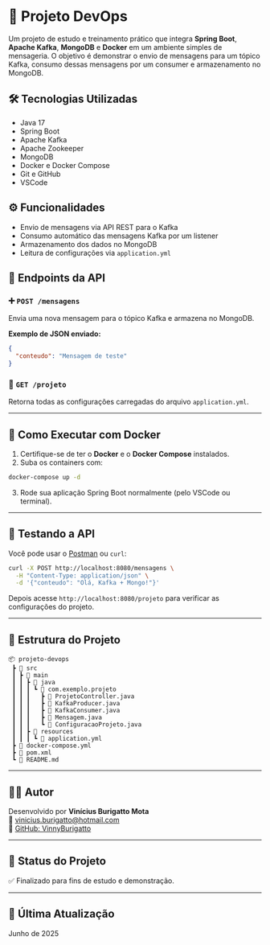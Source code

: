 # 🚀 Projeto DevOps

Um projeto de estudo e treinamento prático que integra **Spring Boot**, **Apache Kafka**, **MongoDB** e **Docker** em um ambiente simples de mensageria. O objetivo é demonstrar o envio de mensagens para um tópico Kafka, consumo dessas mensagens por um consumer e armazenamento no MongoDB.

## 🛠️ Tecnologias Utilizadas

- Java 17
- Spring Boot
- Apache Kafka
- Apache Zookeeper
- MongoDB
- Docker e Docker Compose
- Git e GitHub
- VSCode

## ⚙️ Funcionalidades

- Envio de mensagens via API REST para o Kafka
- Consumo automático das mensagens Kafka por um listener
- Armazenamento dos dados no MongoDB
- Leitura de configurações via `application.yml`

## 🔌 Endpoints da API

### ➕ `POST /mensagens`

Envia uma nova mensagem para o tópico Kafka e armazena no MongoDB.

**Exemplo de JSON enviado:**
```json
{
  "conteudo": "Mensagem de teste"
}
```

### 📄 `GET /projeto`

Retorna todas as configurações carregadas do arquivo `application.yml`.

---

## 🐳 Como Executar com Docker

1. Certifique-se de ter o **Docker** e o **Docker Compose** instalados.
2. Suba os containers com:
```bash
docker-compose up -d
```
3. Rode sua aplicação Spring Boot normalmente (pelo VSCode ou terminal).

---

## 🧪 Testando a API

Você pode usar o [Postman](https://www.postman.com/) ou `curl`:

```bash
curl -X POST http://localhost:8080/mensagens \
  -H "Content-Type: application/json" \
  -d '{"conteudo": "Olá, Kafka + Mongo!"}'
```

Depois acesse `http://localhost:8080/projeto` para verificar as configurações do projeto.

---

## 📁 Estrutura do Projeto

```
📦 projeto-devops
 ┣ 📂 src
 ┃ ┣ 📂 main
 ┃ ┃ ┣ 📂 java
 ┃ ┃ ┃ ┗ 📂 com.exemplo.projeto
 ┃ ┃ ┃   ┣ 📜 ProjetoController.java
 ┃ ┃ ┃   ┣ 📜 KafkaProducer.java
 ┃ ┃ ┃   ┣ 📜 KafkaConsumer.java
 ┃ ┃ ┃   ┣ 📜 Mensagem.java
 ┃ ┃ ┃   ┗ 📜 ConfiguracaoProjeto.java
 ┃ ┃ ┣ 📂 resources
 ┃ ┃ ┃ ┗ 📜 application.yml
 ┣ 📜 docker-compose.yml
 ┣ 📜 pom.xml
 ┗ 📜 README.md
```

---

## 👨‍💻 Autor

Desenvolvido por **Vinícius Burigatto Mota**  
📧 [vinicius.burigatto@hotmail.com](mailto:vinicius.burigatto@hotmail.com)  
🔗 [GitHub: VinnyBurigatto](https://github.com/VinnyBurigatto/projeto-devops)

---

## 🏁 Status do Projeto

✅ Finalizado para fins de estudo e demonstração.

---

## 📅 Última Atualização

Junho de 2025